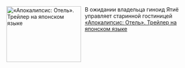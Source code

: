 <!--2025-01-28 23:00:22-->
<div class="yb">
  <div class="rss smaller1 kino_kino"><a href="https://www.kino-teatr.ru/video/45736/" title="«Апокалипсис: Отель». Трейлер на японском языке"><img src="https://www.kino-teatr.ru/video/6/3/45736/poster.jpg" width="196" height="147" align="left" hspace="5" style="margin: 0px 10px 0px 5px" alt="«Апокалипсис: Отель». Трейлер на японском языке"/></a>В ожидании владельца гиноид Ятиё управляет старинной гостиницей <br><a class="light" href="https://www.kino-teatr.ru/video/45736/">«Апокалипсис: Отель». Трейлер на японском языке</a></div>
</div>
